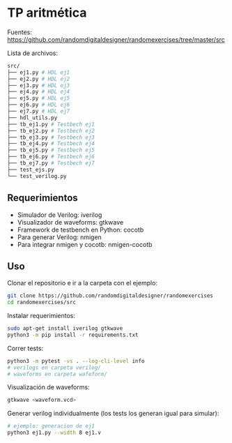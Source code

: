 # TP aritmética

Fuentes: https://github.com/randomdigitaldesigner/randomexercises/tree/master/src

Lista de archivos:

```bash
src/
├── ej1.py # HDL ej1
├── ej2.py # HDL ej2
├── ej3.py # HDL ej3
├── ej4.py # HDL ej4
├── ej5.py # HDL ej5
├── ej6.py # HDL ej6
├── ej7.py # HDL ej7
├── hdl_utils.py
├── tb_ej1.py # Testbech ej1
├── tb_ej2.py # Testbech ej2
├── tb_ej3.py # Testbech ej3
├── tb_ej4.py # Testbech ej4
├── tb_ej5.py # Testbech ej5
├── tb_ej6.py # Testbech ej6
├── tb_ej7.py # Testbech ej7
├── test_ejs.py
└── test_verilog.py
```

## Requerimientos

* Simulador de Verilog: iverilog
* Visualizador de waveforms: gtkwave
* Framework de testbench en Python: cocotb
* Para generar Verilog: nmigen
* Para integrar nmigen y cocotb: nmigen-cocotb

## Uso

Clonar el repositorio e ir a la carpeta con el ejemplo:
```bash
git clone https://github.com/randomdigitaldesigner/randomexercises
cd randomexercises/src
```

Instalar requerimientos:
```bash
sudo apt-get install iverilog gtkwave
python3 -m pip install -r requirements.txt
```

Correr tests:
```bash
python3 -m pytest -vs . --log-cli-level info
# verilogs en carpeta verilog/
# waveforms en carpeta wafeform/
```

Visualización de waveforms:
```bash
gtkwave <waveform.vcd>
```

Generar verilog individualmente (los tests los generan igual para simular):
```bash
# ejemplo: generacion de ej1
python3 ej1.py --width 8 ej1.v
```